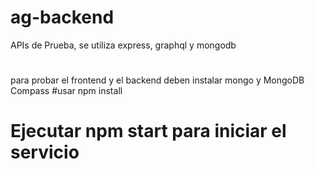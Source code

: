 # ag-backend
APIs de Prueba, se utiliza express, graphql y mongodb
#
para probar el frontend y el backend deben instalar mongo y MongoDB Compass
#usar npm install
# Ejecutar npm start para iniciar el servicio
